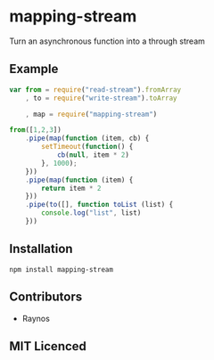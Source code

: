 # mapping-stream

Turn an asynchronous function into a through stream

## Example

``` js
var from = require("read-stream").fromArray
    , to = require("write-stream").toArray

    , map = require("mapping-stream")

from([1,2,3])
    .pipe(map(function (item, cb) {
        setTimeout(function() {
            cb(null, item * 2)
        }, 1000);
    }))
    .pipe(map(function (item) {
        return item * 2
    }))
    .pipe(to([], function toList (list) {
        console.log("list", list)
    }))

```

## Installation

`npm install mapping-stream`

## Contributors

 - Raynos

## MIT Licenced
